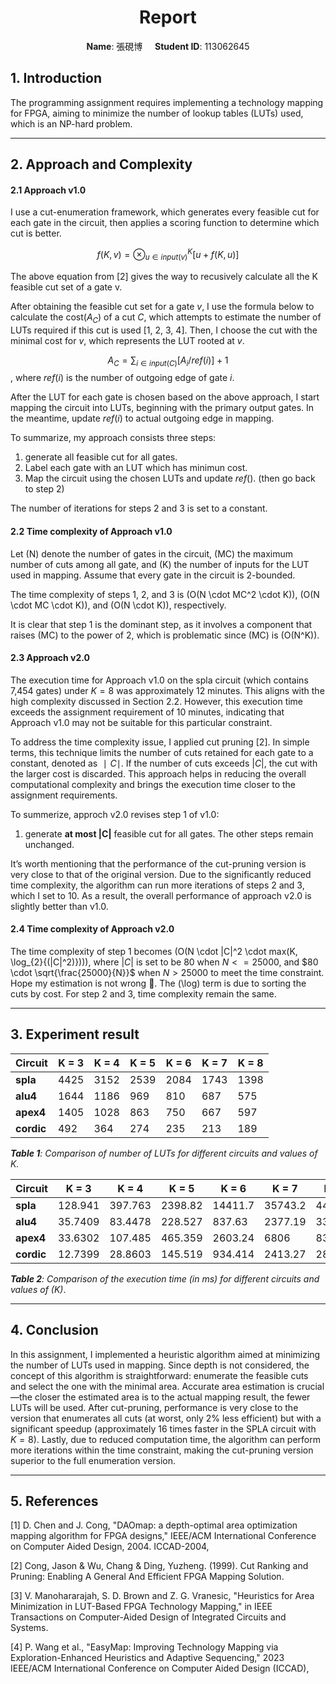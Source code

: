 <h1 align="center">Report</h1>


<div align="center">
<strong>Name</strong>: 張硯博 &nbsp;&nbsp;&nbsp; <strong>Student ID</strong>: 113062645
</div>


## 1. Introduction
The programming assignment requires implementing a technology mapping for FPGA, aiming to minimize the number of lookup tables (LUTs) used, which is an NP-hard problem. 


---

## 2. Approach and Complexity

#### 2.1 Approach v1.0
I use a cut-enumeration framework, which generates every feasible cut for each gate in the circuit, then applies a scoring function to determine which cut is better. 

$$
f(K, v) = \otimes^{K}_{u \in input(v)}[u + f(K, u)]
$$

The above equation from [2] gives the way to recusively calculate all the K feasible cut set of a gate v.

After obtaining the feasible cut set for a gate $v$, I use the formula below to calculate the cost($A_C$) of a cut $C$, which attempts to estimate the number of LUTs required if this cut is used [1, 2, 3, 4]. Then, I choose the cut with the minimal cost for $v$, which represents the LUT rooted at $v$.

$$
A_C = \sum_{i \in input(C)}[A_i/ref(i)] + 1
$$, where $ref(i)$ is the number of outgoing edge of gate $i$.

After the LUT for each gate is chosen based on the above approach, I start mapping the circuit into LUTs, beginning with the primary output gates. In the meantime, update $ref(i)$ to actual outgoing edge in mapping.

To summarize, my approach consists three steps:

1. generate all feasible cut for all gates.
2. Label each gate with an LUT which has minimun cost.
3. Map the circuit using the chosen LUTs and update $ref()$. 
    (then go back to step 2)

The number of iterations for steps 2 and 3 is set to a constant. 

#### 2.2 Time complexity of Approach v1.0

Let \(N\) denote the number of gates in the circuit, \(MC\) the maximum number of cuts among all gate, and \(K\) the number of inputs for the LUT used in mapping. Assume that every gate in the circuit is 2-bounded.

The time complexity of steps 1, 2, and 3 is \(O(N \cdot MC^2 \cdot K)\), \(O(N \cdot MC \cdot K)\), and \(O(N \cdot K)\), respectively.

It is clear that step 1 is the dominant step, as it involves a component that raises \(MC\) to the power of 2, which is problematic since \(MC\) is \(O(N^K)\).

#### 2.3 Approach v2.0
The execution time for Approach v1.0 on the spla circuit (which contains 7,454 gates) under $K=8$ was approximately 12 minutes. This aligns with the high complexity discussed in Section 2.2. However, this execution time exceeds the assignment requirement of 10 minutes, indicating that Approach v1.0 may not be suitable for this particular constraint.

To address the time complexity issue, I applied cut pruning [2]. In simple terms, this technique limits the number of cuts retained for each gate to a constant, denoted as $∣C∣$. If the number of cuts exceeds $|C|$, the cut with the larger cost is discarded. This approach helps in reducing the overall computational complexity and brings the execution time closer to the assignment requirements.

To summerize, approch v2.0 revises step 1 of v1.0:

1. generate **at most |C|** feasible cut for all gates.
The other steps remain unchanged.

It’s worth mentioning that the performance of the cut-pruning version is very close to that of the original version. Due to the significantly reduced time complexity, the algorithm can run more iterations of steps 2 and 3, which I set to 10. As a result, the overall performance of approach v2.0 is slightly better than v1.0.

#### 2.4 Time complexity of Approach v2.0
The time complexity of step 1 becomes  \(O(N \cdot |C|^2 \cdot max(K, \log_{2}{(|C|^2)}))\), where $|C|$ is set to be 80 when $N <= 25000$, and $80 \cdot \sqrt{\frac{25000}{N}}$ when $N > 25000$ to meet the time constraint. Hope my estimation is not wrong 🫣. The \(\log\) term is due to sorting the cuts by cost. For step 2 and 3, time complexity remain the same. 

---

## 3. Experiment result
| Circuit | K = 3 | K = 4 | K = 5 | K = 6 | K = 7 | K = 8 |
|---------|-------|-------|-------|-------|-------|-------|
| **spla**  | 4425  | 3152  | 2539  | 2084  | 1743  | 1398  |
| **alu4**  | 1644  | 1186  | 969   | 810   | 687   | 575   |
| **apex4** | 1405  | 1028  | 863   | 750   | 667   | 597   |
| **cordic**| 492   | 364   | 274   | 235   | 213   | 189   |


***Table 1**: Comparison of number of LUTs for different circuits and values of $K$.*

| Circuit | K = 3  | K = 4  | K = 5  | K = 6  | K = 7  | K = 8  |
|---------|------------|------------|------------|------------|------------|------------|
| **spla**  | 128.941    | 397.763    | 2398.82    | 14411.7    | 35743.2    | 44773.1    |
| **alu4**  | 35.7409    | 83.4478    | 228.527    | 837.63     | 2377.19    | 3335.59    |
| **apex4** | 33.6302    | 107.485    | 465.359    | 2603.24    | 6806       | 8374.41    |
| **cordic**| 12.7399    | 28.8603    | 145.519    | 934.414    | 2413.27    |  2824.14|

***Table 2**: Comparison of the execution time (in ms) for different circuits and values of \(K\)*.


---

## 4. Conclusion
In this assignment, I implemented a heuristic algorithm aimed at minimizing the number of LUTs used in mapping. Since depth is not considered, the concept of this algorithm is straightforward: enumerate the feasible cuts and select the one with the minimal area. Accurate area estimation is crucial—the closer the estimated area is to the actual mapping result, the fewer LUTs will be used. After cut-pruning, performance is very close to the version that enumerates all cuts (at worst, only 2% less efficient) but with a significant speedup (approximately 16 times faster in the SPLA circuit with $K=8$). Lastly, due to reduced computation time, the algorithm can perform more iterations within the time constraint, making the cut-pruning version superior to the full enumeration version.

---

## 5. References
[1] D. Chen and J. Cong, "DAOmap: a depth-optimal area optimization mapping algorithm for FPGA designs," IEEE/ACM International Conference on Computer Aided Design, 2004. ICCAD-2004,


[2] Cong, Jason & Wu, Chang & Ding, Yuzheng. (1999). Cut Ranking and Pruning: Enabling A General And Efficient FPGA Mapping Solution. 

[3] V. Manohararajah, S. D. Brown and Z. G. Vranesic, "Heuristics for Area Minimization in LUT-Based FPGA Technology Mapping," in IEEE Transactions on Computer-Aided Design of Integrated Circuits and Systems.

[4] P. Wang et al., "EasyMap: Improving Technology Mapping via Exploration-Enhanced Heuristics and Adaptive Sequencing," 2023 IEEE/ACM International Conference on Computer Aided Design (ICCAD),



